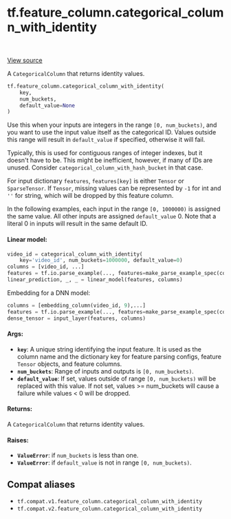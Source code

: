 <div itemscope itemtype="http://developers.google.com/ReferenceObject">
<meta itemprop="name" content="tf.feature_column.categorical_column_with_identity" />
<meta itemprop="path" content="Stable" />
</div>

# tf.feature_column.categorical_column_with_identity

<!-- Insert buttons and diff -->

<table class="tfo-notebook-buttons tfo-api" align="left">
</table>

<a target="_blank" href="/code/stable/tensorflow/python/feature_column/feature_column_v2.py">View source</a>



A `CategoricalColumn` that returns identity values.

``` python
tf.feature_column.categorical_column_with_identity(
    key,
    num_buckets,
    default_value=None
)
```



<!-- Placeholder for "Used in" -->

Use this when your inputs are integers in the range `[0, num_buckets)`, and
you want to use the input value itself as the categorical ID. Values outside
this range will result in `default_value` if specified, otherwise it will
fail.

Typically, this is used for contiguous ranges of integer indexes, but
it doesn't have to be. This might be inefficient, however, if many of IDs
are unused. Consider `categorical_column_with_hash_bucket` in that case.

For input dictionary `features`, `features[key]` is either `Tensor` or
`SparseTensor`. If `Tensor`, missing values can be represented by `-1` for int
and `''` for string, which will be dropped by this feature column.

In the following examples, each input in the range `[0, 1000000)` is assigned
the same value. All other inputs are assigned `default_value` 0. Note that a
literal 0 in inputs will result in the same default ID.

#### Linear model:



```python
video_id = categorical_column_with_identity(
    key='video_id', num_buckets=1000000, default_value=0)
columns = [video_id, ...]
features = tf.io.parse_example(..., features=make_parse_example_spec(columns))
linear_prediction, _, _ = linear_model(features, columns)
```

Embedding for a DNN model:

```python
columns = [embedding_column(video_id, 9),...]
features = tf.io.parse_example(..., features=make_parse_example_spec(columns))
dense_tensor = input_layer(features, columns)
```

#### Args:


* <b>`key`</b>: A unique string identifying the input feature. It is used as the
  column name and the dictionary key for feature parsing configs, feature
  `Tensor` objects, and feature columns.
* <b>`num_buckets`</b>: Range of inputs and outputs is `[0, num_buckets)`.
* <b>`default_value`</b>: If set, values outside of range `[0, num_buckets)` will
  be replaced with this value. If not set, values >= num_buckets will
  cause a failure while values < 0 will be dropped.


#### Returns:

A `CategoricalColumn` that returns identity values.



#### Raises:


* <b>`ValueError`</b>: if `num_buckets` is less than one.
* <b>`ValueError`</b>: if `default_value` is not in range `[0, num_buckets)`.

## Compat aliases

* `tf.compat.v1.feature_column.categorical_column_with_identity`
* `tf.compat.v2.feature_column.categorical_column_with_identity`

